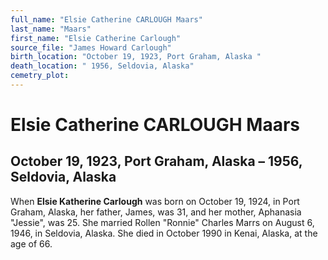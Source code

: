 ```yaml
---
full_name: "Elsie Catherine CARLOUGH Maars"
last_name: "Maars"
first_name: "Elsie Catherine Carlough"
source_file: "James Howard Carlough"
birth_location: "October 19, 1923, Port Graham, Alaska "
death_location: " 1956, Seldovia, Alaska"
cemetry_plot: 
---
```

# Elsie Catherine CARLOUGH Maars

## October 19, 1923, Port Graham, Alaska – 1956, Seldovia, Alaska

When **Elsie Katherine Carlough** was born on October 19, 1924, in Port
Graham, Alaska, her father, James, was 31, and her mother, Aphanasia
"Jessie", was 25. She married Rollen "Ronnie" Charles Marrs on August
6, 1946, in Seldovia, Alaska. She died in October 1990 in Kenai, Alaska,
at the age of 66.

